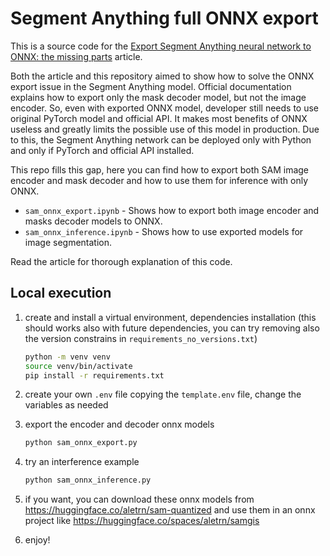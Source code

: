 # Segment Anything full ONNX export

This is a source code for the [Export Segment Anything neural network to ONNX: the missing parts](https://dev.to/andreygermanov/export-segment-anything-neural-network-to-onnx-the-missing-parts-43c8) article.

Both the article and this repository aimed to show how to solve the ONNX export issue in the Segment Anything model. Official documentation explains how to export only the mask decoder model, but not the image encoder. So, even with exported ONNX model, developer still needs to use original PyTorch model and official API. It makes most benefits of ONNX useless and greatly limits the possible use of this model in production. Due to this, the Segment Anything network can be deployed only with Python and only if PyTorch and official API installed.

This repo fills this gap, here you can find how to export both SAM image encoder and mask decoder and how to use them for inference with only ONNX.

* `sam_onnx_export.ipynb` - Shows how to export both image encoder and masks decoder models to ONNX.
* `sam_onnx_inference.ipynb` - Shows how to use exported models for image segmentation.

Read the article for thorough explanation of this code.

## Local execution

1. create and install a virtual environment, dependencies installation (this should works also with future dependencies, you can try removing also the version constrains in `requirements_no_versions.txt`)

    ```bash
    python -m venv venv
    source venv/bin/activate
    pip install -r requirements.txt   
    ```

2. create your own `.env` file copying the `template.env` file, change the variables as needed
3. export the encoder and decoder onnx models

   ```bash
   python sam_onnx_export.py
   ```

4. try an interference example

   ```bash
   python sam_onnx_inference.py
   ```
   
5. if you want, you can download these onnx models from https://huggingface.co/aletrn/sam-quantized and use them in
   an onnx project like https://huggingface.co/spaces/aletrn/samgis

6. enjoy!
